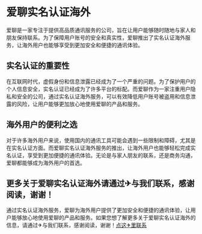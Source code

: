 # 爱聊实名认证海外

爱聊是一家专注于提供高品质通讯服务的公司，旨在让用户能够随时随地与家人和朋友保持联系。为了保障用户账号的安全和真实性，爱聊推出了实名认证海外服务，让海外用户也能够享受到更加安全和便捷的通讯体验。

## 实名认证的重要性

在互联网时代，虚假身份和信息泄露已经成为了一个严重的问题。为了保护用户的个人信息安全，实名认证已经成为了许多平台的标配。而爱聊作为一家注重用户隐私和安全的公司，通过实名认证海外服务，可以有效降低用户账号被盗用和信息泄露的风险，让用户能够更加放心地使用爱聊的产品和服务。

## 海外用户的便利之选

对于许多海外用户来说，使用国内的通讯工具可能会遇到一些限制和障碍，尤其是在实名认证方面。而爱聊实名认证海外服务的推出，让海外用户也能够轻松完成实名认证，享受到更加便捷的通讯体验。无论是与家人朋友的联系，还是商务沟通，爱聊都能够成为海外用户的首选。

## 更多关于爱聊实名认证海外请通过✈与我们联系，感谢阅读，谢谢！

通过实名认证海外服务，爱聊为海外用户提供了更加安全和便捷的通讯体验，让用户能够放心地使用爱聊的产品和服务。如果您想了解更多关于爱聊实名认证海外的信息，请通过✈与我们联系，感谢阅读，谢谢！[点这✈里联系](https://sms.k02.cc)